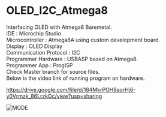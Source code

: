# OLED_I2C_Atmega8
Interfacing OLED with Atmega8 Baremetal.<br>
IDE : Microchip Studio<br>
Microcontroller : Atmega8A using custom development board.<br>
Display : OLED Display <br>
Communication Protocol : I2C<br>
Programmer Hardware : USBASP based on Atmega8.<br>
Programmer App : ProgISP<br>
Check Master branch for source files.<br>
Below is the video link of running program on hardware.<br>

https://drive.google.com/file/d/184MkrPOH9aorHj6-y0Vrmzk_86LrzkOc/view?usp=sharing

![MODE](https://github.com/navalkishor768/OLED_I2C_Atmega8/assets/111571035/a1d75060-8591-4a30-bc58-e1ef2023897e)
